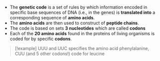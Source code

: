 - The **genetic code** is a set of rules by which information encoded in specific base sequences of DNA (i.e., in the genes) is **translated into** a corresponding sequence of **amino acids**.
- The **amino acids** are then used to construct of **peptide chains**.
- The code is based on sets **3 nucleotides** which are called **codons**
- Each of the **20 amino acids** found in the proteins of living organisms is coded for by specific **codons**.
> [!example] UUU and UUC specifies the amino acid phenylalanine, CUU (and 5 other codons!) code for leucine